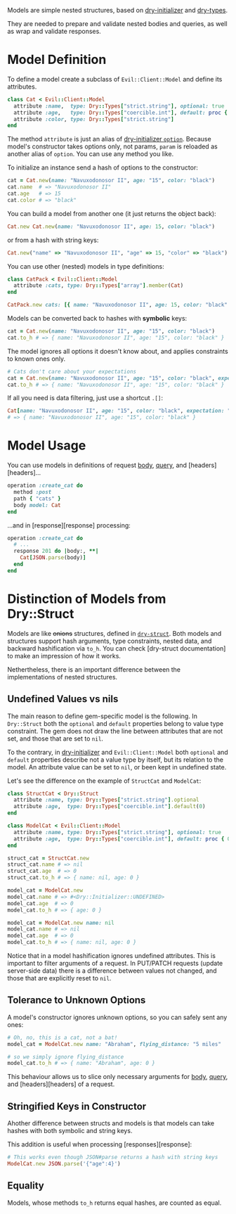 Models are simple nested structures, based on [dry-initializer][dry-initializer] and [dry-types][dry-types].

They are needed to prepare and validate nested bodies and queries, as well as wrap and validate responses.

# Model Definition

To define a model create a subclass of `Evil::Client::Model` and define its attributes.

```ruby
class Cat < Evil::Client::Model
  attribute :name,  type: Dry::Types["strict.string"], optional: true
  attribute :age,   type: Dry::Types["coercible.int"], default: proc { 0 }
  attribute :color, type: Dry::Types["strict.string"]
end
```

The method `attribute` is just an alias of [dry-initializer `option`][dry-initializer]. Because model's constructor takes options only, not params, `param` is reloaded as another alias of `option`. You can use any method you like.

To initialize an instance send a hash of options to the constructor:

```ruby
cat = Cat.new(name: "Navuxodonosor II", age: "15", color: "black")
cat.name  # => "Navuxodonosor II"
cat.age   # => 15
cat.color # => "black"
```

You can build a model from another one (it just returns the object back):

```ruby
Cat.new Cat.new(name: "Navuxodonosor II", age: 15, color: "black")
```

or from a hash with string keys:

```ruby
Cat.new("name" => "Navuxodonosor II", "age" => 15, "color" => "black")
```

You can use other (nested) models in type definitions:

```ruby
class CatPack < Evil::Client::Model
  attribute :cats, type: Dry::Types["array"].member(Cat)
end

CatPack.new cats: [{ name: "Navuxodonosor II", age: 15, color: "black" }]
```

Models can be converted back to hashes with **symbolic** keys:

```ruby
cat = Cat.new(name: "Navuxodonosor II", age: "15", color: "black")
cat.to_h # => { name: "Navuxodonosor II", age: "15", color: "black" }
```

The model ignores all options it doesn't know about, and applies constraints to known ones only.

```ruby
# Cats don't care about your expectations
cat = Cat.new(name: "Navuxodonosor II", age: "15", color: "black", expectation: "hunting")
cat.to_h # => { name: "Navuxodonosor II", age: "15", color: "black" }
```

If all you need is data filtering, just use a shortcut `.[]`:

```ruby
Cat[name: "Navuxodonosor II", age: "15", color: "black", expectation: "hunting"]
# => { name: "Navuxodonosor II", age: "15", color: "black" }
```

# Model Usage

You can use models in definitions of request [body][body], [query][query], and [headers][headers]...

```ruby
operation :create_cat do
  method :post
  path { "cats" }
  body model: Cat
end
```

...and in [response][response] processing:

```ruby
operation :create_cat do
  # ...
  response 201 do |body:, **|
    Cat[JSON.parse(body)]
  end
end
```

# Distinction of Models from Dry::Struct

Models are like ~~onions~~ structures, defined in [`dry-struct`][dry-struct]. Both models and structures support hash arguments, type constraints, nested data, and backward hashification via `to_h`. You can check [dry-struct documentation] to make an impression of how it works.

Nethertheless, there is an important difference between the implementations of nested structures.

## Undefined Values vs nils

The main reason to define gem-specific model is the following. In `Dry::Struct` both the `optional` and `default` properties belong to value type constraint. The gem does not draw the line between attributes that are not set, and those that are set to `nil`.

To the contrary, in [dry-initializer][dry-initializer] and `Evil::Client::Model` both `optional` and `default` properties describe not a value type by itself, but its relation to the model. An attribute value can be set to `nil`, or been kept in undefined state.

Let's see the difference on the example of `StructCat` and `ModelCat`:

```ruby
class StructCat < Dry::Struct
  attribute :name, type: Dry::Types["strict.string"].optional
  attribute :age,  type: Dry::Types["coercible.int"].default(0)
end

class ModelCat < Evil::Client::Model
  attribute :name, type: Dry::Types["strict.string"], optional: true
  attribute :age,  type: Dry::Types["coercible.int"], default: proc { 0 }
end

struct_cat = StructCat.new
struct_cat.name # => nil
struct_cat.age  # => 0
struct_cat.to_h # => { name: nil, age: 0 }

model_cat = ModelCat.new
model_cat.name # => #<Dry::Initializer::UNDEFINED>
model_cat.age  # => 0
model_cat.to_h # => { age: 0 }

model_cat = ModelCat.new name: nil
model_cat.name # => nil
model_cat.age  # => 0
model_cat.to_h # => { name: nil, age: 0 }
```

Notice that in a model hashification ignores undefined attributes. This is important to filter arguments of a request. In PUT/PATCH requests (update server-side data) there is a difference between values not changed, and those that are explicitly reset to `nil`.

## Tolerance to Unknown Options

A model's constructor ignores unknown options, so you can safely sent any ones:

```ruby
# Oh, no, this is a cat, not a bat!
model_cat = ModelCat.new name: "Abraham", flying_distance: "5 miles"

# so we simply ignore flying_distance
model_cat.to_h # => { name: "Abraham", age: 0 }
```

This behaviour allows us to slice only necessary arguments for [body][body], [query][query], and [headers][headers] of a request.

## Stringified Keys in Constructor

Ahother difference between structs and models is that models can take hashes with both symbolic and string keys.

This addition is useful when processing [responses][response]:

```ruby
# This works even though JSON#parse returns a hash with string keys
ModelCat.new JSON.parse('{"age":4}')
```

## Equality

Models, whose methods `to_h` returns equal hashes, are counted as equal.

[dry-initializer]: http://dry-rb.org/gems/dry-initializer
[dry-struct]: http://dry-rb.org/gems/dry-struct
[dry-types]: http://dry-rb.org/gems/dry-types
[body]:
[headers]:
[query]:
[response]:

